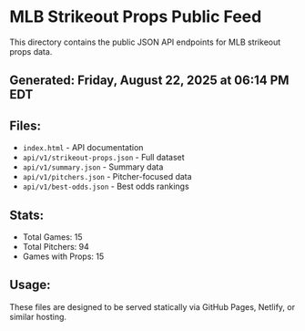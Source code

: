 # MLB Strikeout Props Public Feed

This directory contains the public JSON API endpoints for MLB strikeout props data.

## Generated: Friday, August 22, 2025 at 06:14 PM EDT

## Files:
- `index.html` - API documentation
- `api/v1/strikeout-props.json` - Full dataset
- `api/v1/summary.json` - Summary data
- `api/v1/pitchers.json` - Pitcher-focused data  
- `api/v1/best-odds.json` - Best odds rankings

## Stats:
- Total Games: 15
- Total Pitchers: 94
- Games with Props: 15

## Usage:
These files are designed to be served statically via GitHub Pages, Netlify, or similar hosting.
